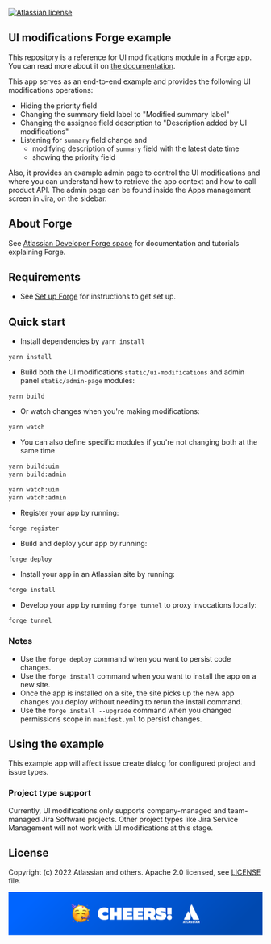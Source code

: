 [![Atlassian license](https://img.shields.io/badge/license-Apache%202.0-blue.svg?style=flat-square)](LICENSE)

## UI modifications Forge example

This repository is a reference for UI modifications module in a Forge app. You can read more about it on [the documentation](https://developer.atlassian.com/platform/forge/manifest-reference/modules/jira-ui-modifications/).

This app serves as an end-to-end example and provides the following UI modifications operations:

- Hiding the priority field
- Changing the summary field label to "Modified summary label"
- Changing the assignee field description to "Description added by UI modifications"
- Listening for `summary` field change and
  - modifying description of `summary` field with the latest date time
  - showing the priority field

Also, it provides an example admin page to control the UI modifications and where you can understand how to retrieve the app context and how to call product API. 
The admin page can be found inside the Apps management screen in Jira, on the sidebar.

## About Forge

See [Atlassian Developer Forge space](https://developer.atlassian.com/platform/forge) for
documentation and tutorials explaining Forge.

## Requirements

-   See [Set up Forge](https://developer.atlassian.com/platform/forge/set-up-forge/) for
    instructions to get set up.

## Quick start

-   Install dependencies by `yarn install`

```
yarn install
```

- Build both the UI modifications `static/ui-modifications` and admin panel `static/admin-page` modules:

```
yarn build
```

- Or watch changes when you're making modifications:

```
yarn watch
```

- You can also define specific modules if you're not changing both at the same time

```
yarn build:uim
yarn build:admin
```

```
yarn watch:uim
yarn watch:admin
```

-   Register your app by running:

```
forge register
```

-   Build and deploy your app by running:

```
forge deploy
```

-   Install your app in an Atlassian site by running:

```
forge install
```

-   Develop your app by running `forge tunnel` to proxy invocations locally:

```
forge tunnel
```

### Notes

-   Use the `forge deploy` command when you want to persist code changes.
-   Use the `forge install` command when you want to install the app on a new site.
-   Once the app is installed on a site, the site picks up the new app changes you deploy without
    needing to rerun the install command.
-   Use the `forge install --upgrade` command when you changed permissions scope in `manifest.yml`
    to persist changes.

## Using the example

This example app will affect issue create dialog for configured project and issue types.

### Project type support

Currently, UI modifications only supports company-managed and team-managed Jira Software projects. Other project types
like Jira Service Management will not work with UI modifications at this stage.

## License

Copyright (c) 2022 Atlassian and others. Apache 2.0 licensed, see [LICENSE](LICENSE) file.

[![From Atlassian](https://raw.githubusercontent.com/atlassian-internal/oss-assets/master/banner-cheers.png)](https://www.atlassian.com)
